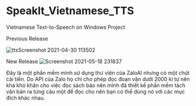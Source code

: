 # SpeakIt_Vietnamese_TTS
Vietnamese Text-to-Speech on Windows Project

Previous Release

![ttsScreenshot 2021-04-30 113502](https://user-images.githubusercontent.com/48487157/116680887-6fe05380-a9d6-11eb-9776-bd7b812c5ecf.png)

New Release
![Screenshot 2021-05-18 231837](https://user-images.githubusercontent.com/48487157/118687595-673da900-b82f-11eb-84f4-a85fa1075ac1.png)

Đây là một phần mềm mình sử dụng thư viện của ZaloAI nhưng có một chút cải tiến.
Do API của Zalo họ chỉ cho phép đọc đoạn văn dưới 2000 kí tự nên khá khó khăn cho việc đọc sách báo nên mình đã thiết kế phần mềm tách văn bản ra từng câu một để đọc cho nên bạn có thể dùng nó với các mục đích khác nhau.
